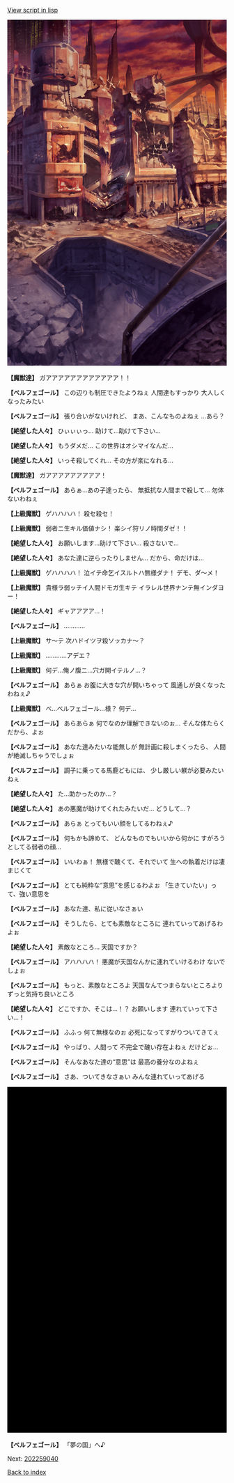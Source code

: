 [View script in lisp](../scripts/202259030.txt)

![ground_surface_break.png](../images/backgrounds/ground_surface_break.png)

**【魔獣達】**
ガアアアアアアアアアアアア！！

**【ベルフェゴール】**
この辺りも制圧できたようねぇ
人間達もすっかり
大人しくなったみたい

**【ベルフェゴール】**
張り合いがないけれど、
まあ、こんなものよねぇ
…あら？

**【絶望した人々】**
ひぃぃぃっ…
助けて…助けて下さい…

**【絶望した人々】**
もうダメだ…
この世界はオシマイなんだ…

**【絶望した人々】**
いっそ殺してくれ…
その方が楽になれる…

**【魔獣達】**
ガアアアアアアアアア！

**【ベルフェゴール】**
あらぁ…あの子達ったら、
無抵抗な人間まで殺して…
勿体ないわねぇ

**【上級魔獣】**
ゲハハハハ！
殺セ殺セ！

**【上級魔獣】**
弱者ニ生キル価値ナシ！
楽シイ狩リノ時間ダゼ！！

**【絶望した人々】**
お願いします…助けて下さい…
殺さないで…

**【絶望した人々】**
あなた達に逆らったりしません…
だから、命だけは…

**【上級魔獣】**
ゲハハハハ！
泣イテ命乞イスルトハ無様ダナ！
デモ、ダ～メ！

**【上級魔獣】**
貴様ラ弱ッチイ人間ドモガ生キテ
イラレル世界ナンテ無インダヨー！

**【絶望した人々】**
ギャアアアア…！

**【ベルフェゴール】**
…………

**【上級魔獣】**
サ～テ
次ハドイツヲ殺ソッカナ～？

**【上級魔獣】**
…………アデエ？

**【上級魔獣】**
何デ…俺ノ腹ニ…穴ガ開イテルノ…？

**【ベルフェゴール】**
あらぁ
お腹に大きな穴が開いちゃって
風通しが良くなったわねぇ♪

**【上級魔獣】**
ベ…ベルフェゴール…様？
何デ…

**【ベルフェゴール】**
あらあらぁ
何でなのか理解できないのぉ…
そんな体たらくだから、よぉ

**【ベルフェゴール】**
あなた達みたいな能無しが
無計画に殺しまくったら、
人間が絶滅しちゃうでしょぉ

**【ベルフェゴール】**
調子に乗ってる馬鹿どもには、
少し厳しい躾が必要みたいねぇ

**【絶望した人々】**
た…助かったのか…？

**【絶望した人々】**
あの悪魔が助けてくれたみたいだ…
どうして…？

**【ベルフェゴール】**
あらぁ
とってもいい顔をしてるわねぇ♪

**【ベルフェゴール】**
何もかも諦めて、
どんなものでもいいから何かに
すがろうとしてる弱者の顔…

**【ベルフェゴール】**
いいわぁ！
無様で醜くて、それでいて
生への執着だけは凄まじくて

**【ベルフェゴール】**
とても純粋な“意思”を感じるわよぉ
「生きていたい」って、強い意思を

**【ベルフェゴール】**
あなた達、私に従いなさぁい

**【ベルフェゴール】**
そうしたら、とても素敵なところに
連れていってあげるわよぉ

**【絶望した人々】**
素敵なところ…
天国ですか？

**【ベルフェゴール】**
アハハハハ！
悪魔が天国なんかに連れていけるわけ
ないでしょぉ

**【ベルフェゴール】**
もっと、素敵なところよ
天国なんてつまらないところより
ずっと気持ち良いところ

**【絶望した人々】**
どこですか、そこは…！？
お願いします
連れていって下さい…！

**【ベルフェゴール】**
ふふっ
何て無様なのぉ
必死になってすがりついてきてぇ

**【ベルフェゴール】**
やっぱり、人間って
不完全で醜い存在よねぇ
だけどぉ…

**【ベルフェゴール】**
そんなあなた達の“意思”は
最高の養分なのよねぇ

**【ベルフェゴール】**
さあ、ついてきなさぁい
みんな連れていってあげる

![bg_black.png](../images/backgrounds/bg_black.png)

**【ベルフェゴール】**
「夢の国」へ♪


Next: [202259040](202259040.md)

[Back to index](index.md)
